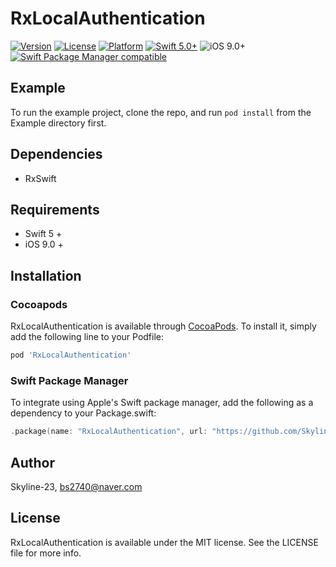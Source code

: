 # RxLocalAuthentication

[![Version](https://img.shields.io/cocoapods/v/RxLocalAuthentication.svg?style=flat)](https://cocoapods.org/pods/RxLocalAuthentication)
[![License](https://img.shields.io/cocoapods/l/RxLocalAuthentication.svg?style=flat)](https://cocoapods.org/pods/RxLocalAuthentication)
[![Platform](https://img.shields.io/cocoapods/p/RxLocalAuthentication.svg?style=flat)](https://cocoapods.org/pods/RxLocalAuthentication)
[![Swift 5.0+](https://img.shields.io/badge/Swift-5.0%2B-orange.svg?style=flat)](https://developer.apple.com/swift/)
![iOS 9.0+](https://img.shields.io/badge/iOS-9.0%2B-blue.svg)
[![Swift Package Manager compatible](https://img.shields.io/badge/Swift%20Package%20Manager-compatible-brightgreen.svg)](https://github.com/apple/swift-package-manager)

## Example

To run the example project, clone the repo, and run `pod install` from the Example directory first.

## Dependencies
- RxSwift

## Requirements
- Swift 5 +
- iOS 9.0 +

## Installation

### Cocoapods
RxLocalAuthentication is available through [CocoaPods](https://cocoapods.org). To install
it, simply add the following line to your Podfile:
```ruby
pod 'RxLocalAuthentication'
```

### Swift Package Manager
To integrate using Apple's Swift package manager, add the following as a dependency to your Package.swift:
```swift
.package(name: "RxLocalAuthentication", url: "https://github.com/Skyline-23/RxLocalAuthentication.git", .upToNextMajor(from: "1.0.0"))
```

## Author

Skyline-23, bs2740@naver.com

## License

RxLocalAuthentication is available under the MIT license. See the LICENSE file for more info.
